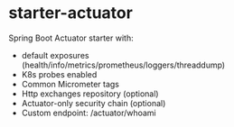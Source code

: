 # starter-actuator

Spring Boot Actuator starter with:
- default exposures (health/info/metrics/prometheus/loggers/threaddump)
- K8s probes enabled
- Common Micrometer tags
- Http exchanges repository (optional)
- Actuator-only security chain (optional)
- Custom endpoint: /actuator/whoami
